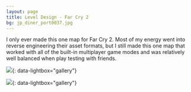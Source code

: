 ```yaml
---
layout: page
title: Level Design - Far Cry 2
bg: jp_diner_port0037.jpg
---
```


I only ever made this one map for Far Cry 2. Most of my energy went into
reverse engineering their asset formats, but I still made this one map that
worked with all of the built-in multiplayer game modes and was relatively well
balanced when play testing with friends.

[![][1]][1]{: data-lightbox="gallery"}

[![][2]][2]{: data-lightbox="gallery"}

[1]: /img/level-design/fc2/FC2Editor-2012-01-15-16-09-35-19.jpg
[2]: /img/level-design/fc2/FC2Editor-2012-01-15-16-10-29-37.jpg